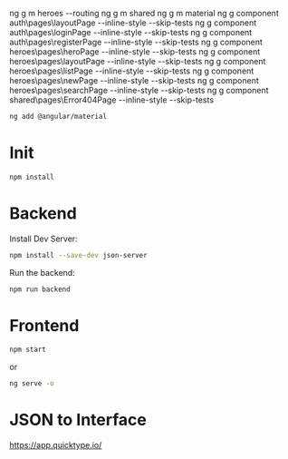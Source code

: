 

ng g m heroes --routing
ng g m shared
ng g m material
ng g component auth\pages\layoutPage --inline-style --skip-tests
ng g component auth\pages\loginPage --inline-style --skip-tests
ng g component auth\pages\registerPage --inline-style --skip-tests
ng g component heroes\pages\heroPage --inline-style --skip-tests
ng g component heroes\pages\layoutPage --inline-style --skip-tests
ng g component heroes\pages\listPage --inline-style --skip-tests
ng g component heroes\pages\newPage --inline-style --skip-tests
ng g component heroes\pages\searchPage --inline-style --skip-tests
ng g component shared\pages\Error404Page --inline-style --skip-tests


```bash
ng add @angular/material
```

# Init

```bash
npm install
```

# Backend

Install Dev Server:

```bash
npm install --save-dev json-server
```

Run the backend:

```bash
npm run backend
```

# Frontend

```bash
npm start
```
or
```bash
ng serve -o
```

# JSON to Interface

https://app.quicktype.io/
